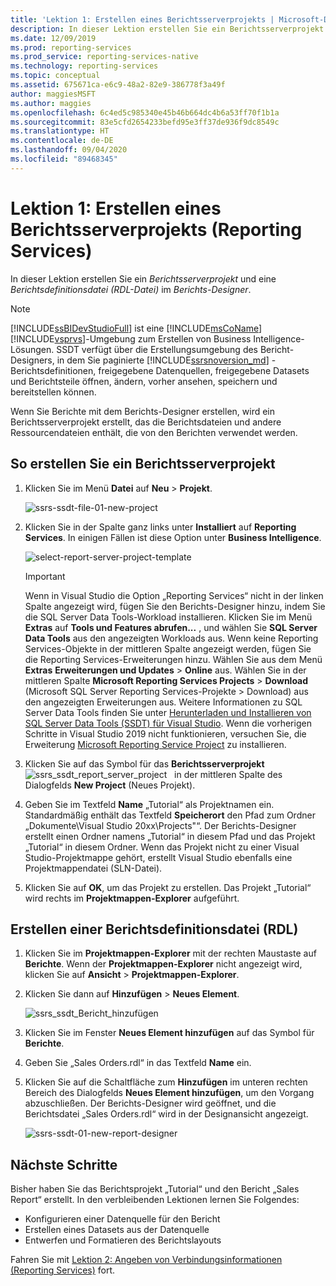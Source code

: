 ```yaml
---
title: 'Lektion 1: Erstellen eines Berichtsserverprojekts | Microsoft-Dokumentation'
description: In dieser Lektion erstellen Sie ein Berichtsserverprojekt und eine Berichtsdefinitionsdatei (RDL-Datei) im Berichts-Designer.
ms.date: 12/09/2019
ms.prod: reporting-services
ms.prod_service: reporting-services-native
ms.technology: reporting-services
ms.topic: conceptual
ms.assetid: 675671ca-e6c9-48a2-82e9-386778f3a49f
author: maggiesMSFT
ms.author: maggies
ms.openlocfilehash: 6c4ed5c985340e45b46b664dc4b6a53ff70f1b1a
ms.sourcegitcommit: 83e5cfd2654233befd95e3ff37de936f9dc8549c
ms.translationtype: HT
ms.contentlocale: de-DE
ms.lasthandoff: 09/04/2020
ms.locfileid: "89468345"
---
```

# <a name="lesson-1-create-a-report-server-project-reporting-services"></a>Lektion 1: Erstellen eines Berichtsserverprojekts (Reporting Services)

In dieser Lektion erstellen Sie ein *Berichtsserverprojekt* und eine *Berichtsdefinitionsdatei (RDL-Datei)* im *Berichts-Designer*.

> [!NOTE]
> [!INCLUDE[ssBIDevStudioFull](../includes/ssbidevstudiofull-md.md)] ist eine [!INCLUDE[msCoName](../includes/msconame-md.md)] [!INCLUDE[vsprvs](../includes/vsprvs-md.md)]-Umgebung zum Erstellen von Business Intelligence-Lösungen. SSDT verfügt über die Erstellungsumgebung des Bericht-Designers, in dem Sie paginierte [!INCLUDE[ssrsnoversion_md](../includes/ssrsnoversion-md.md)] -Berichtsdefinitionen, freigegebene Datenquellen, freigegebene Datasets und Berichtsteile öffnen, ändern, vorher ansehen, speichern und bereitstellen können.

Wenn Sie Berichte mit dem Berichts-Designer erstellen, wird ein Berichtsserverprojekt erstellt, das die Berichtsdateien und andere Ressourcendateien enthält, die von den Berichten verwendet werden.

## <a name="to-create-a-report-server-project"></a>So erstellen Sie ein Berichtsserverprojekt
  
1. Klicken Sie im Menü **Datei** auf **Neu** > **Projekt**.  

    ![ssrs-ssdt-file-01-new-project](../reporting-services/media/ssrs-ssdt-file-01-new-project.png)
  
2. Klicken Sie in der Spalte ganz links unter **Installiert** auf **Reporting Services**. In einigen Fällen ist diese Option unter **Business Intelligence**.

    ![select-report-server-project-template](../reporting-services/media/lesson-1-creating-a-report-server-project-reporting-services/select-report-server-project-template.png)

    > [!IMPORTANT]
    > Wenn in Visual Studio die Option „Reporting Services“ nicht in der linken Spalte angezeigt wird, fügen Sie den Berichts-Designer hinzu, indem Sie die SQL Server Data Tools-Workload installieren. Klicken Sie im Menü **Extras** auf **Tools und Features abrufen...** , und wählen Sie **SQL Server Data Tools** aus den angezeigten Workloads aus. Wenn keine Reporting Services-Objekte in der mittleren Spalte angezeigt werden, fügen Sie die Reporting Services-Erweiterungen hinzu. Wählen Sie aus dem Menü **Extras** **Erweiterungen und Updates** > **Online** aus. Wählen Sie in der mittleren Spalte **Microsoft Reporting Services Projects** > **Download** (Microsoft SQL Server Reporting Services-Projekte > Download) aus den angezeigten Erweiterungen aus. Weitere Informationen zu SQL Server Data Tools finden Sie unter [Herunterladen und Installieren von SQL Server Data Tools (SSDT) für Visual Studio](../ssdt/download-sql-server-data-tools-ssdt.md). Wenn die vorherigen Schritte in Visual Studio 2019 nicht funktionieren, versuchen Sie, die Erweiterung [Microsoft Reporting Service Project](https://marketplace.visualstudio.com/items?itemName=ProBITools.MicrosoftReportProjectsforVisualStudio) zu installieren.


3. Klicken Sie auf das Symbol für das **Berichtsserverprojekt** &nbsp;&nbsp;![ssrs_ssdt_report_server_project](media/ssrs-ssdt-report-server-project.png) &nbsp;&nbsp;in der mittleren Spalte des Dialogfelds **New Project** (Neues Projekt).

4. Geben Sie im Textfeld **Name** „Tutorial“ als Projektnamen ein. Standardmäßig enthält das Textfeld **Speicherort** den Pfad zum Ordner „Dokumente\Visual Studio 20xx\Projects\"“. Der Berichts-Designer erstellt einen Ordner namens „Tutorial“ in diesem Pfad und das Projekt „Tutorial“ in diesem Ordner. Wenn das Projekt nicht zu einer Visual Studio-Projektmappe gehört, erstellt Visual Studio ebenfalls eine Projektmappendatei (SLN-Datei).

5. Klicken Sie auf **OK**, um das Projekt zu erstellen. Das Projekt „Tutorial“ wird rechts im **Projektmappen-Explorer** aufgeführt.
  
## <a name="creating-a-report-definition-file-rdl"></a>Erstellen einer Berichtsdefinitionsdatei (RDL)  
  
1. Klicken Sie im **Projektmappen-Explorer** mit der rechten Maustaste auf **Berichte**. Wenn der **Projektmappen-Explorer** nicht angezeigt wird, klicken Sie auf **Ansicht** > **Projektmappen-Explorer**.

2. Klicken Sie dann auf **Hinzufügen** > **Neues Element**.

    ![ssrs_ssdt_Bericht_hinzufügen](../reporting-services/media/ssrs-ssdt-add-report.png)

3. Klicken Sie im Fenster **Neues Element hinzufügen** auf das Symbol für **Berichte**.

4. Geben Sie „Sales Orders.rdl“ in das Textfeld **Name** ein.

5. Klicken Sie auf die Schaltfläche zum **Hinzufügen** im unteren rechten Bereich des Dialogfelds **Neues Element hinzufügen**, um den Vorgang abzuschließen. Der Berichts-Designer wird geöffnet, und die Berichtsdatei „Sales Orders.rdl“ wird in der Designansicht angezeigt.

    ![ssrs-ssdt-01-new-report-designer](media/ssrs-ssdt-01-new-report-designer.png)

## <a name="next-steps"></a>Nächste Schritte

Bisher haben Sie das Berichtsprojekt „Tutorial“ und den Bericht „Sales Report“ erstellt. In den verbleibenden Lektionen lernen Sie Folgendes:

- Konfigurieren einer Datenquelle für den Bericht
- Erstellen eines Datasets aus der Datenquelle
- Entwerfen und Formatieren des Berichtslayouts

Fahren Sie mit [Lektion 2: Angeben von Verbindungsinformationen &#40;Reporting Services&#41;](../reporting-services/lesson-2-specifying-connection-information-reporting-services.md) fort.
